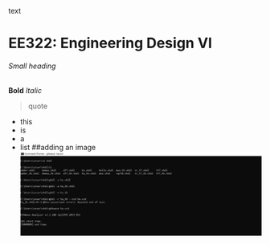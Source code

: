 text
# EE322: Engineering Design VI
###### Small heading
**Bold**
*Italic*
> quote
- this
- is
- a
- list
##adding an image
![This is an image](https://github.com/cespejo15/EE322/blob/main/Lab1/Half_Adder_CMDprompt.PNG)
